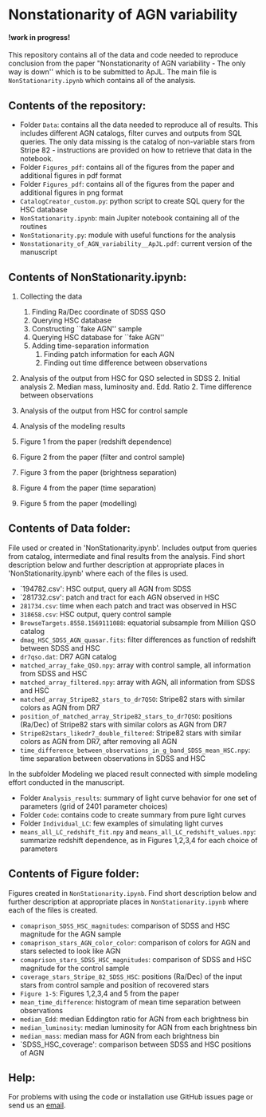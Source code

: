 # Nonstationarity of AGN variability

#### !work in progress!

This repository contains all of the data and code needed to reproduce conclusion from the paper "Nonstationarity of AGN variability - The only way is down'' which is to be submitted to ApJL. The main file is `NonStationarity.ipynb` which contains all of the analysis.

## Contents of the repository:

* Folder `Data`: contains all the data needed to reproduce all of results. This includes different AGN catalogs, filter curves and outputs from SQL queries. The only data missing is the catalog of non-variable stars from Stripe 82 - instructions are provided on how to retrieve that data in the notebook.
* Folder `Figures_pdf`: contains all of the figures from the paper and additional figures in pdf format
* Folder `Figures_pdf`: contains all of the figures from the paper and additional figures in png format
* `CatalogCreator_custom.py`: python script to create SQL query for the HSC database
* `NonStationarity.ipynb`: main Jupiter notebook containing all of the routines
* `NonStationarity.py`: module with useful functions for the analysis
* `Nonstationarity_of_AGN_variability__ApJL.pdf`: current version of the manuscript

## Contents of NonStationarity.ipynb:

1. Collecting the data
	1. Finding Ra/Dec coordinate of SDSS QSO
	1. Querying HSC database
	1. Constructing ``fake AGN'' sample
	1. Querying HSC database for ``fake AGN''
	1. Adding time-separation information
		1. Finding patch information for each AGN
		1. Finding out time difference between observations

2. Analysis of the output from HSC for QSO selected in SDSS
	2. Initial analysis
	2. Median mass, luminosity and. Edd. Ratio
	2. Time difference between observations

3. Analysis of the output from HSC for control sample
4. Analysis of the modeling results
5. Figure 1 from the paper (redshift dependence)
6. Figure 2 from the paper (filter and control sample)
7. Figure 3 from the paper (brightness separation)
8. Figure 4 from the paper (time separation)
9. Figure 5 from the paper (modelling)

## Contents of Data folder:

File used or created in 'NonStationarity.ipynb'. Includes output from queries from catalog, intermediate and final results from the analysis. Find short description below and further description at appropriate places in 'NonStationarity.ipynb' where each of the files is used.

* `194782.csv': HSC output, query all AGN from SDSS
* `281732.csv': patch and tract for each AGN observed in HSC
* `281734.csv`: time when each patch and tract was observed in HSC
* `318658.csv`: HSC output, query control sample
* `BrowseTargets.8558.1569111088`: equatorial subsample from Million QSO catalog
* `dmag_HSC_SDSS_AGN_quasar.fits`: filter differences as function of redshift between SDSS and HSC
* `dr7qso.dat`: DR7 AGN catalog
* `matched_array_fake_QSO.npy`: array with control sample, all information from SDSS and HSC
* `matched_array_filtered.npy`: array with AGN, all information from SDSS and HSC
* `matched_array_Stripe82_stars_to_dr7QSO`: Stripe82 stars with similar colors as AGN from DR7
* `position_of_matched_array_Stripe82_stars_to_dr7QSO`: positions (Ra/Dec) of Stripe82 stars with similar colors as AGN from DR7
* `Stripe82stars_likedr7_double_filtered`: Stripe82 stars with similar colors as AGN from DR7, after removing all AGN 
* `time_difference_between_observations_in_g_band_SDSS_mean_HSC.npy`: time separation between observations in SDSS and HSC

In the subfolder Modeling we placed result connected with simple modeling effort conducted in the manuscript.

* Folder `Analysis_results`: summary of light curve behavior for one set of parameters (grid of 2401 parameter choices)
* Folder `Code`: contains code to create summary from pure light curves
* Folder `Individual_LC`: few examples of simulating light curves
* `means_all_LC_redshift_fit.npy` and `means_all_LC_redshift_values.npy`: summarize redshift dependence, as in Figures 1,2,3,4 for each choice of parameters

## Contents of Figure folder:

Figures created in `NonStationarity.ipynb`. Find short description below and further description at appropriate places in `NonStationarity.ipynb` where each of the files is created.

* `comaprison_SDSS_HSC_magnitudes`: comparison of SDSS and HSC magnitude for the AGN sample
* `comaprison_stars_AGN_color_color`: comparison of colors for AGN and stars selected to look like AGN
* `comaprison_stars_SDSS_HSC_magnitudes`: comparison of SDSS and HSC magnitude for the control sample
* `coverage_stars_Stripe_82_SDSS_HSC`: positions (Ra/Dec) of the input stars from control sample and position of recovered stars
* `Figure 1-5`: Figures 1,2,3,4 and 5 from the paper
* `mean_time_difference`: histogram of mean time separation between observations
* `median_Edd`: median Eddington ratio for AGN from each brightness bin
* `median_luminosity`: median luminosity for AGN from each brightness bin
* `median_mass`: median mass for AGN from each brightness bin
* `SDSS_HSC_coverage': comparison between SDSS and HSC positions of AGN


## Help:

For problems with using the code or installation use GitHub issues page or send us an [email](mailto:ncaplar@princeton.edu).